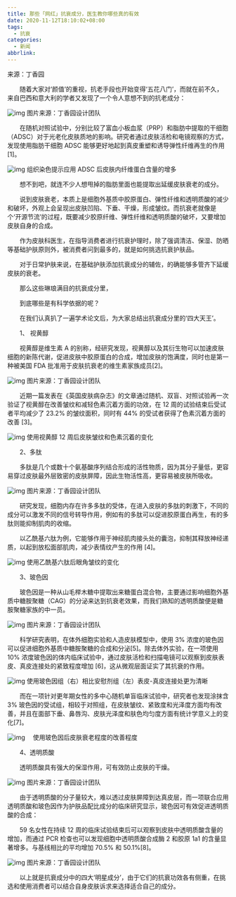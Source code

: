 ```yaml
---
title: 那些「网红」抗衰成分，医生教你哪些真的有效
date: 2020-11-12T18:10:02+08:00
tags:
  - 抗衰
categories:
  - 新闻
abbrlink:
---
```


来源：丁香园

　　随着大家对‘颜值’的重视，抗老手段也开始变得‘五花八门’，而就在前不久，来自巴西和意大利的学者又发现了一个令人意想不到的抗老成分：

![img](https://cdn.jsdelivr.net/gh/yakeing/Documentation@main/Hexo/images/ff6a-kcaeqzx0948545.png)
图片来源：丁香园设计团队

　　在随机对照试验中，分别比较了富血小板血浆（PRP）和脂肪中提取的干细胞（ADSC）对于光老化皮肤质地的影响。研究者通过皮肤活检和电镜观察的方式，发现使用脂肪干细胞 ADSC 能够更好地起到真皮重塑和诱导弹性纤维再生的作用 [1]。

![img](https://cdn.jsdelivr.net/gh/yakeing/Documentation@main/Hexo/images/747b-kcaeqzx0950022.png)
组织染色提示应用 ADSC 后皮肤内纤维蛋白含量的增多

　　想不到吧，就连不少人想甩掉的脂肪里面也能提取出延缓皮肤衰老的成分。

　　说到皮肤衰老，本质上是细胞外基质中胶原蛋白、弹性纤维和透明质酸的减少和破坏，外观上会呈现出皮肤凹陷、下垂、干燥，形成皱纹。而抗衰老就像是个‘开源节流’的过程，既要减少胶原纤维、弹性纤维和透明质酸的破坏，又要增加皮肤自身的合成。

　　作为皮肤科医生，在指导消费者进行抗衰护理时，除了强调清洁、保湿、防晒等基础护肤原则外，被消费者问到最多的，就是如何挑选抗衰护肤品。

　　对于日常护肤来说，在基础护肤添加抗衰成分的辅佐，的确能够多管齐下延缓皮肤的衰老。

　　那么这些琳琅满目的抗衰成分里，

　　到底哪些是有科学依据的呢？

　　在我们认真扒了一遍学术论文后，为大家总结出抗衰成分里的‘四大天王’。

　　1、 视黄醇

　　视黄醇是维生素 A 的别称，经研究发现，视黄醇以及其衍生物可以加速皮肤细胞的新陈代谢，促进皮肤中胶原蛋白的合成，增加皮肤的饱满度，同时也是第一种被美国 FDA 批准用于皮肤抗衰老的维生素家族成员[2]。

![img](https://cdn.jsdelivr.net/gh/yakeing/Documentation@main/Hexo/images/5bfd-kcaeqzx0950089.jpg)
图片来源：丁香园设计团队

　　近期一篇发表在《英国皮肤病杂志》的文章通过随机、双盲、对照试验再一次验证了视黄醇在改善皱纹和减轻色素沉着方面的功效，在 12 周的试验结束后受试者平均减少了 23.2% 的皱纹面积，同时有 44% 的受试者获得了色素沉着方面的改善 [3]。

![img](https://cdn.jsdelivr.net/gh/yakeing/Documentation@main/Hexo/images/12a3-kcaeqzx0950168.png)
使用视黄醇 12 周后皮肤皱纹和色素沉着的变化

　　2、多肽

　　多肽是几个或数十个氨基酸序列结合形成的活性物质，因为其分子量低，更容易穿过皮肤最外层致密的皮肤屏障，因此生物活性高，更容易被皮肤所吸收。

![img](https://cdn.jsdelivr.net/gh/yakeing/Documentation@main/Hexo/images/3a40-kcaeqzx0950270.jpg)
图片来源：丁香园设计团队

　　研究发现，细胞内存在许多多肽的受体，在进入皮肤的多肽的刺激下，不同的成分可以激发不同的信号转导作用，例如有的多肽可以促进胶原蛋白再生，有的多肽则能抑制肌肉的收缩。

　　以乙酰基六肽为例，它能够作用于神经肌肉接头处的囊泡，抑制其释放神经递质，以起到放松面部肌肉，减少表情纹产生的作用 [4]。

![img](https://cdn.jsdelivr.net/gh/yakeing/Documentation@main/Hexo/images/3732-kcaeqzx0950332.png)
使用乙酰基六肽后眼角皱纹的变化

　　3、玻色因

　　玻色因是一种从山毛榉木糖中提取出来糖蛋白混合物，主要通过影响细胞外基质中糖胺聚糖（CAG）的分泌来达到抗衰老效果，而我们熟知的透明质酸便是糖胺聚糖家族的中一员。

![img](https://cdn.jsdelivr.net/gh/yakeing/Documentation@main/Hexo/images/c591-kcaeqzx0950373.jpg)
图片来源：丁香园设计团队

　　科学研究表明，在体外细胞实验和人造皮肤模型中，使用 3% 浓度的玻色因可以促进细胞外基质中糖胺聚糖的合成和分泌[5]。除去体外实验，在一项使用 10% 浓度玻色因的体内临床试验中，通过皮肤活检和扫描电镜可以观察到皮肤表皮、真皮连接处的紧致程度增加 [6]，这从微观层面证实了其抗衰的作用。

![img](https://cdn.jsdelivr.net/gh/yakeing/Documentation@main/Hexo/images/5bf8-kcaeqzx0950476.png)
使用玻色因组（右）相比安慰剂组（左）表皮-真皮连接处更为清晰

　　而在一项针对更年期女性的多中心随机单盲临床试验中，研究者也发现涂抹含 3% 玻色因的受试组，相较于对照组，在皮肤皱纹、紧致度和光泽度方面均有改善，并且在面部下垂、鼻唇沟、皮肤光泽度和肤色均匀度方面有统计学意义上的变化[7]。

![img](https://cdn.jsdelivr.net/gh/yakeing/Documentation@main/Hexo/images/45b4-kcaeqzx0950529.jpg)
　使用玻色因后皮肤衰老程度的改善程度

　　4、透明质酸

　　透明质酸具有强大的保湿作用，可有效防止皮肤的干燥。

![img](https://cdn.jsdelivr.net/gh/yakeing/Documentation@main/Hexo/images/568a-kcaeqzx0950577.jpg)
图片来源：丁香园设计团队

　　由于透明质酸的分子量较大，难以透过皮肤屏障到达真皮层，而一项联合应用透明质酸和玻色因作为护肤品配比成分的临床研究显示，玻色因可有效促进透明质酸的合成：

　　59 名女性在持续 12 周的临床试验结束后可以观察到皮肤中透明质酸含量的增加，而通过 PCR 检查也可以发现细胞中透明质酸合成酶 2 和胶原 1a1 的含量显著增多。与基线相比的平均增加 70.5% 和 50.1%[8]。

![img](https://cdn.jsdelivr.net/gh/yakeing/Documentation@main/Hexo/images/86c1-kcaeqzx0950729.jpg)
图片来源：丁香园设计团队

　　以上就是抗衰成分中的四大‘明星成分’，由于它们的抗衰功效各有侧重，在挑选和使用消费者可以结合自身皮肤诉求来选择适合自己的成分。